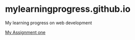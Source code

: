 # mylearningprogress.github.io
My learning progress on web development
<html lang="en">
<head>
  <meta charset="UTF-8">
  <meta http-equiv="X-UA-Compatible" content="IE=edge">
  <meta name="viewport" content="width=device-width, initial-scale=1.0">
</head>
<body>
  <a href="https://mylearningprogress.github.io/assignmentone/assignment1.html">My Assignment one</a>
</body>
</html>
